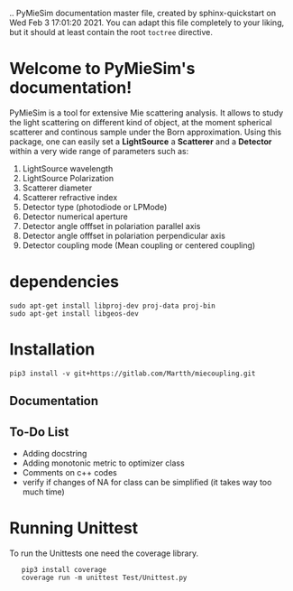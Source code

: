 .. PyMieSim documentation master file, created by
   sphinx-quickstart on Wed Feb  3 17:01:20 2021.
   You can adapt this file completely to your liking, but it should at least
   contain the root `toctree` directive.

Welcome to PyMieSim's documentation!
====================================

PyMieSim is a tool for extensive Mie scattering analysis. It allows to study the light scattering
on different kind of object, at the moment spherical scatterer and continous sample under the Born approximation.
Using this package, one can easily set a **LightSource** a **Scatterer** and a **Detector** within a very wide range of parameters such as:
<ol>
<li>LightSource wavelength</li>
<li>LightSource Polarization</li>
<li>Scatterer diameter</li>
<li>Scatterer refractive index</li>
<li>Detector type (photodiode or LPMode)</li>
<li>Detector numerical aperture</li>
<li>Detector angle offfset in polariation parallel axis</li>
<li>Detector angle offfset in polariation perpendicular axis</li>
<li>Detector coupling mode (Mean coupling or centered coupling)</li>
</ol>

dependencies
============
```console
sudo apt-get install libproj-dev proj-data proj-bin  
sudo apt-get install libgeos-dev
```

Installation
============
```console
pip3 install -v git+https://gitlab.com/Martth/miecoupling.git
```

## Documentation

To-Do List
----------

- Adding docstring
- Adding monotonic metric to optimizer class
- Comments on c++ codes
- verify if changes of NA for <LPmode> class can be simplified (it takes way too much time)



Running Unittest
================

To run the Unittests one need the coverage library.

```console
   pip3 install coverage 
   coverage run -m unittest Test/Unittest.py
```

